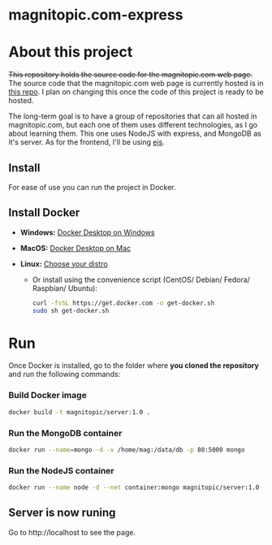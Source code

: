 # magnitopic.com-express
# About this project
~~This repository holds the source code for the magnitopic.com web page.~~
The source code that the magnitopic.com web page is currently hosted is in [this repo](https://github.com/magnitopic/magnitopic.com-JAMStack). I plan on changing this once the code of this project is ready to be hosted.


The long-term goal is to have a group of repositories that can all hosted in magnitopic.com, but each one of them uses different technologies, as I go about learning them. This one uses NodeJS with express, and MongoDB as it's server. As for the frontend, I'll be using [ejs](https://www.npmjs.com/package/ejs).
## Install
For ease of use you can run the project in Docker.
## Install Docker

- **Windows:** [Docker Desktop on Windows](https://docs.docker.com/docker-for-windows/install/)

- **MacOS:** [Docker Desktop on Mac](https://docs.docker.com/docker-for-mac/install/)

- **Linux:** [Choose your distro](https://docs.docker.com/engine/install/#server)
    
    - Or install using the convenience script (CentOS/ Debian/ Fedora/ Raspbian/ Ubuntu):

        ```bash
        curl -fsSL https://get.docker.com -o get-docker.sh
        sudo sh get-docker.sh
        ```
# Run
Once Docker is installed, go to the folder where **you cloned the repository** and run the following commands:
### Build Docker image
```bash
docker build -t magnitopic/server:1.0 .
```
### Run the MongoDB container
```bash
docker run --name=mongo -d -v /home/mag:/data/db -p 80:5000 mongo
```
### Run the NodeJS container
```bash
docker run --name node -d --net container:mongo magnitopic/server:1.0
```
## Server is now runing
Go to http://localhost to see the page.